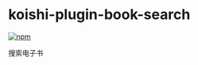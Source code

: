 # koishi-plugin-book-search

[![npm](https://img.shields.io/npm/v/koishi-plugin-book-search?style=flat-square)](https://www.npmjs.com/package/koishi-plugin-book-search)

搜索电子书
